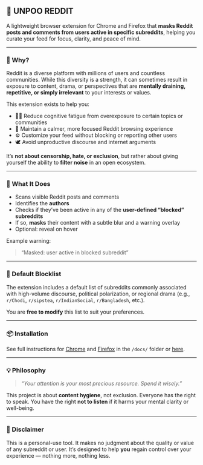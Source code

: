 ## 🧘 UNPOO REDDIT

A lightweight browser extension for Chrome and Firefox that **masks Reddit posts and comments from users active in specific subreddits**, helping you curate your feed for focus, clarity, and peace of mind.

---

### 🧠 Why?

Reddit is a diverse platform with millions of users and countless communities. While this diversity is a strength, it can sometimes result in exposure to content, drama, or perspectives that are **mentally draining, repetitive, or simply irrelevant** to your interests or values.

This extension exists to help you:

* 🧘‍♂️ Reduce cognitive fatigue from overexposure to certain topics or communities
* 🧼 Maintain a calmer, more focused Reddit browsing experience
* ⚙️ Customize your feed without blocking or reporting other users
* 🕊️ Avoid unproductive discourse and internet arguments

It’s **not about censorship, hate, or exclusion**, but rather about giving yourself the ability to **filter noise** in an open ecosystem.

---

### 🚀 What It Does

* Scans visible Reddit posts and comments
* Identifies the **authors**
* Checks if they’ve been active in any of the **user-defined “blocked” subreddits**
* If so, **masks** their content with a subtle blur and a warning overlay
* Optional: reveal on hover

Example warning:

> “Masked: user active in blocked subreddit”

---

### 🔧 Default Blocklist

The extension includes a default list of subreddits commonly associated with high-volume discourse, political polarization, or regional drama (e.g., `r/Chodi`, `r/sipstea`, `r/IndianSocial`, `r/Bangladesh`, etc.).

You are **free to modify** this list to suit your preferences.

---

### 📦 Installation

See full instructions for [Chrome](#) and [Firefox](#) in the `/docs/` folder or [here](#installation).

---

### 💡 Philosophy

> *“Your attention is your most precious resource. Spend it wisely.”*

This project is about **content hygiene**, not exclusion. Everyone has the right to speak. You have the right **not to listen** if it harms your mental clarity or well-being.

---

### 🙏 Disclaimer

This is a personal-use tool. It makes no judgment about the quality or value of any subreddit or user. It’s designed to help **you** regain control over your experience — nothing more, nothing less.